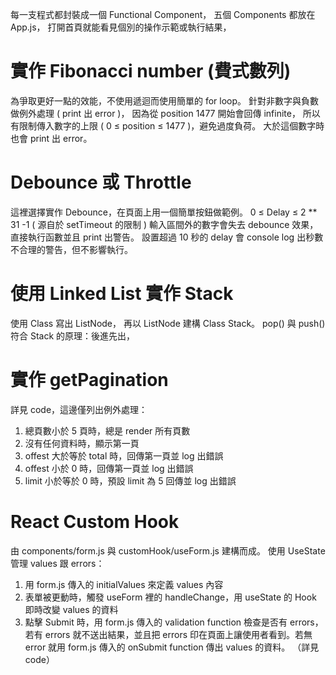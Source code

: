 
每一支程式都封裝成一個 Functional Component，
五個 Components 都放在 App.js，
打開首頁就能看見個別的操作示範或執行結果，

# 實作 Fibonacci number (費式數列)
為爭取更好一點的效能，不使用遞迴而使用簡單的 for loop。
針對非數字與負數做例外處理 ( print 出 error )，
因為從 position 1477 開始會回傳 infinite，
所以有限制傳入數字的上限 ( 0 ≤ position ≤ 1477 )，避免過度負荷。
大於這個數字時也會 print 出 error。

# Debounce 或 Throttle
這裡選擇實作 Debounce，在頁面上用一個簡單按鈕做範例。
0 ≤ Delay ≤ 2 ** 31 -1 ( 源自於 setTimeout 的限制 )
輸入區間外的數字會失去 debounce 效果，直接執行函數並且 print 出警告。
設置超過 10 秒的 delay 會 console log 出秒數不合理的警告，但不影響執行。

# 使用 Linked List 實作 Stack
使用 Class 寫出 ListNode，
再以 ListNode 建構 Class Stack。
pop() 與 push() 符合 Stack 的原理：後進先出，

# 實作 getPagination
詳見 code，這邊僅列出例外處理：
1. 總頁數小於 5 頁時，總是 render 所有頁數
2. 沒有任何資料時，顯示第一頁
3. offest 大於等於 total 時，回傳第一頁並 log 出錯誤
4. offest 小於 0 時，回傳第一頁並 log 出錯誤
5. limit 小於等於 0 時，預設 limit 為 5 回傳並 log 出錯誤

# React Custom Hook
由 components/form.js 與 customHook/useForm.js 建構而成。
使用 UseState 管理 values 跟 errors：
1. 用 form.js 傳入的 initialValues 來定義 values 內容
2. 表單被更動時，觸發 useForm 裡的 handleChange，用 useState 的 Hook 即時改變 values 的資料
3. 點擊 Submit 時，用 form.js 傳入的 validation function 檢查是否有 errors，若有 errors 就不送出結果，並且把 errors 印在頁面上讓使用者看到。若無 error 就用 form.js 傳入的 onSubmit function 傳出 values 的資料。
（詳見 code）
